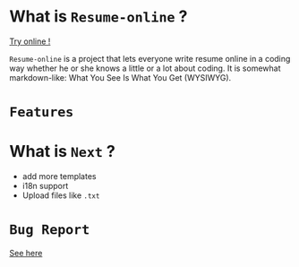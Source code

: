 # What is `Resume-online` ?

[Try online !](https://vue-resume.netlify.app/)

`Resume-online` is a project that lets everyone write resume online in a coding way whether he or she knows a little or a lot about coding. It is somewhat markdown-like: What You See Is What You Get (WYSIWYG).

# `Features`


# What is `Next` ?

* add more templates
* i18n support
* Upload files like `.txt`

# `Bug Report`

[See here]()